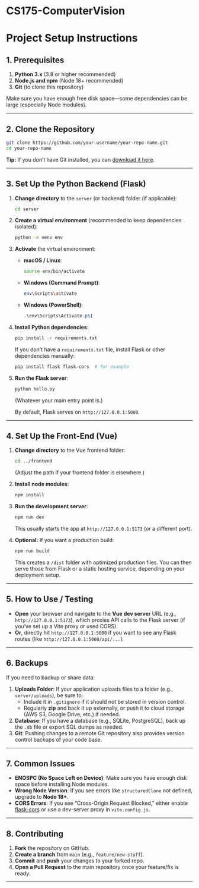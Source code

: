 # CS175-ComputerVision

# Project Setup Instructions

## 1. Prerequisites

1. **Python 3.x** (3.8 or higher recommended)  
2. **Node.js and npm** (Node 18+ recommended)  
3. **Git** (to clone this repository)

Make sure you have enough free disk space—some dependencies can be large (especially Node modules).

---

## 2. Clone the Repository

```bash
git clone https://github.com/your-username/your-repo-name.git
cd your-repo-name
```

**Tip:** If you don’t have Git installed, you can [download it here](https://git-scm.com/downloads).

---

## 3. Set Up the Python Backend (Flask)

1. **Change directory** to the `server` (or backend) folder (if applicable):
   ```bash
   cd server
   ```
2. **Create a virtual environment** (recommended to keep dependencies isolated):
   ```bash
   python -m venv env
   ```
3. **Activate** the virtual environment:

   - **macOS / Linux**:
     ```bash
     source env/bin/activate
     ```
   - **Windows (Command Prompt)**:
     ```bash
     env\Scripts\activate
     ```
   - **Windows (PowerShell)**:
     ```powershell
     .\env\Scripts\Activate.ps1
     ```

4. **Install Python dependencies**:
   ```bash
   pip install -r requirements.txt
   ```
   If you don’t have a `requirements.txt` file, install Flask or other dependencies manually:
   ```bash
   pip install flask flask-cors  # for example
   ```

5. **Run the Flask server**:
   ```bash
   python hello.py
   ```
   (Whatever your main entry point is.)

   By default, Flask serves on `http://127.0.0.1:5000`.

---

## 4. Set Up the Front-End (Vue)

1. **Change directory** to the Vue frontend folder:
   ```bash
   cd ../frontend
   ```
   (Adjust the path if your frontend folder is elsewhere.)
2. **Install node modules**:
   ```bash
   npm install
   ```
3. **Run the development server**:
   ```bash
   npm run dev
   ```
   This usually starts the app at `http://127.0.0.1:5173` (or a different port).

4. **Optional:** If you want a production build:
   ```bash
   npm run build
   ```
   This creates a `/dist` folder with optimized production files. You can then serve those from Flask or a static hosting service, depending on your deployment setup.

---

## 5. How to Use / Testing

- **Open** your browser and navigate to the **Vue dev server** URL (e.g., `http://127.0.0.1:5173`), which proxies API calls to the Flask server (if you’ve set up a Vite proxy or used CORS).  
- **Or**, directly hit `http://127.0.0.1:5000` if you want to see any Flask routes (like `http://127.0.0.1:5000/api/...`).

---

## 6. Backups

If you need to backup or share data:

1. **Uploads Folder**: If your application uploads files to a folder (e.g., `server/uploads`), be sure to:
   - Include it in `.gitignore` if it should not be stored in version control.
   - Regularly **zip** and back it up externally, or push it to cloud storage (AWS S3, Google Drive, etc.) if needed.
2. **Database**: If you have a database (e.g., SQLite, PostgreSQL), back up the `.db` file or export SQL dumps as needed.
3. **Git**: Pushing changes to a remote Git repository also provides version control backups of your code base.

---

## 7. Common Issues

- **ENOSPC (No Space Left on Device)**: Make sure you have enough disk space before installing Node modules.  
- **Wrong Node Version**: If you see errors like `structuredClone` not defined, upgrade to **Node 18+**.  
- **CORS Errors**: If you see “Cross-Origin Request Blocked,” either enable [flask-cors](https://pypi.org/project/Flask-Cors/) or use a dev-server proxy in `vite.config.js`.

---

## 8. Contributing

1. **Fork** the repository on GitHub.  
2. **Create a branch** from `main` (e.g., `feature/new-stuff`).  
3. **Commit** and **push** your changes to your forked repo.  
4. **Open a Pull Request** to the main repository once your feature/fix is ready.  

---
